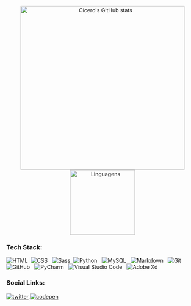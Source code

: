<p align="center">
    <img alt="Cícero's GitHub stats" width="430" src="https://github-readme-stats.vercel.app/api?username=cicerohr&show_icons=true&theme=dracula">
    <img alt="Linguagens" height="170" src="https://github-readme-stats.vercel.app/api/top-langs/?username=cicerohr&layout=compact&theme=dracula">
</p>

### Tech Stack:

![HTML](https://img.shields.io/badge/-HTML-05122A?style=flat&logo=HTML5)&nbsp;
![CSS](https://img.shields.io/badge/-CSS-05122A?style=flat&logo=CSS3&logoColor=1572B6)
&nbsp;
![Sass](https://img.shields.io/badge/-Sass-05122A?style=flat&logo=Sass)&nbsp;
![Python](https://img.shields.io/badge/-Python-05122A?style=flat&logo=Python&logoColor=97CA00)
&nbsp;
![MySQL](https://img.shields.io/badge/-MySQL-05122A?style=flat&logo=MySQL&logoColor=F29111)
&nbsp;
![Markdown](https://img.shields.io/badge/-Markdown-05122A?style=flat&logo=markdown)
&nbsp;
![Git](https://img.shields.io/badge/-Git-05122A?style=flat&logo=git)&nbsp;
![GitHub](https://img.shields.io/badge/-GitHub-05122A?style=flat&logo=github)
&nbsp;
![PyCharm](https://img.shields.io/badge/-PyCharm-05122A?style=flat&logo=PyCharm)
&nbsp;
![Visual Studio Code](https://img.shields.io/badge/-Visual%20Studio%20Code-05122A?style=flat&logo=visual-studio-code&logoColor=007ACC)
&nbsp;
![Adobe Xd](https://img.shields.io/badge/-Adobe%20Xd-05122A?style=flat&logo=adobe-xd)
&nbsp;

### Social Links:

<p align="left">
    <a href="https://twitter.com/cicerohr" target="_blank">
        <img align="center" src="https://img.shields.io/badge/-cicerohr-05122A?style=flat&logo=twitter" alt="twitter"/>  
    </a>
    <a href="https://codepen.io/cicerohr" target="_blank">
      <img align="center" src="https://img.shields.io/badge/-cicerohr-05122A?style=flat&logo=codepen" alt="codepen"/>
    </a>
</p>
